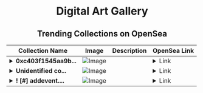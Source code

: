 <div align="center">

# Digital Art Gallery

## Trending Collections on OpenSea

| Collection Name                       | Image                                                                                     | Description                       | OpenSea Link                                                                                          |
|---------------------------------------|-------------------------------------------------------------------------------------------|-----------------------------------|--------------------------------------------------------------------------------------------------------|
| **<details><summary>0xc403f1545aa9b...</summary>0xc403f1545aa9bb21ffd21702c89e82098d3d8a5a</details>** | ![Image](https://i.seadn.io/s/raw/files/662371d5e0a8665a35b37f8206b4c8fe.jpg?w=500&auto=format?w=200&auto=format) |  | <details><summary>Link</summary>[0xc403f1545aa9bb21ffd21702c89e82098d3d8a5a](https://opensea.io/collection/0xc403f1545aa9bb21ffd21702c89e82098d3d8a5a)</details> |
| **<details><summary>Unidentified co...</summary>Unidentified contract ac811423-d04f-4a8a-81d0-2fe5fdad9bfb</details>** | ![Image](https://raw.seadn.io/files/7a6bebdc5cea1953425314c031186e51.svg?w=200&auto=format) |  | <details><summary>Link</summary>[Unidentified contract ac811423-d04f-4a8a-81d0-2fe5fdad9bfb](https://opensea.io/collection/unidentified-contract-ac811423-d04f-4a8a-81d0-2fe5)</details> |
| **<details><summary>! [#] addevent....</summary>! [#] addevent.io #0138</details>** | ![Image](https://i.seadn.io/s/raw/files/84a2861f5adf0cf78352184066f858ef.png?w=500&auto=format?w=200&auto=format) |  | <details><summary>Link</summary>[! [#] addevent.io #0138](https://opensea.io/collection/addevent-io-0138)</details> |

</div>